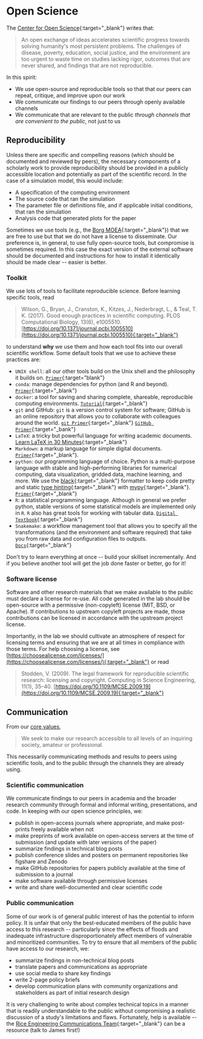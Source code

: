 # Open Science

The [Center for Open Science](https://www.cos.io/){:target="_blank"} writes that:

> An open exchange of ideas accelerates scientific progress towards solving humanity's most persistent problems. The challenges of disease, poverty, education, social justice, and the environment are too urgent to waste time on studies lacking rigor, outcomes that are never shared, and findings that are not reproducible.

In this spirit:

* We use open-source and reproducible tools so that that our peers can repeat, critique, and improve upon our work
* We communicate our findings to our peers through openly available channels
* We communicate that are relevant to the public _through channels that are convenient to the public_, not just to us

## Reproducibility

Unless there are specific and compelling reasons (which should be documented and reviewed by peers), the necessary components of a scholarly work to provide reproducibility should be provided in a publicly accessible location and potentially as part of the scientific record.
In the case of a simulation model, this would include:

* A specification of the computing environment
* The source code that ran the simulation
* The parameter file or definitions file, and if applicable initial conditions, that ran the simulation
* Analysis code that generated plots for the paper

Sometimes we use tools (e.g., the [Borg MOEA](http://borgmoea.org/){:target="_blank"}) that we are free to use but that we do not have a license to disseminate.
Our preference is, in general, to use fully open-source tools, but compromise is sometimes required.
In this case the exact version of the external software should be documented and instructions for how to install it identically should be made clear -- easier is better.

### Toolkit

We use lots of tools to facilitate reproducible science.
Before learning specific tools, read

> Wilson, G., Bryan, J., Cranston, K., Kitzes, J., Nederbragt, L., & Teal, T. K. (2017). Good enough practices in scientific computing. PLOS Computational Biology, 13(6), e1005510. [https://doi.org/10.1371/journal.pcbi.1005510](https://doi.org/10.1371/journal.pcbi.1005510){:target="_blank"}

to understand **why** we use them and how each tool fits into our overall scientific workflow.
Some default tools that  we use to achieve these practices are:

* `UNIX shell`: all our other tools build on the Unix shell and the philosophy it builds on. [`Primer`](http://swcarpentry.github.io/shell-novice/){:target="blank"}
* `conda`: manage dependencies for python (and R and beyond). [`Primer`](https://earth-env-data-science.github.io/lectures/environment/python_environments.html){:target="_blank"}
* `docker`: a tool for saving and sharing complete, shareable, reproducible computing environments. [`Tutorial`](https://docker-curriculum.com/){:target="_blank"}
* `git` and GitHub: `git` is a version control system for software; GitHub is an online repository that allows you to collaborate with colleagues around the world. [`git Primer`](http://swcarpentry.github.io/git-novice/){:target="_blank"} [`GitHub Primer`](https://lab.github.com/githubtraining/introduction-to-github){:target="_bank"}
* `LaTeX`: a tricky but powerful language for writing academic documents. [Learn LaTeX in 30 Minutes](https://www.overleaf.com/learn/latex/Learn_LaTeX_in_30_minutes){:target="_blank"}
* `Markdown`: a markup language for simple digital documents. [`Primer`](https://guides.github.com/features/mastering-markdown/){:target="_blank"}.
* `python`: our programming language of choice. Python is a multi-purpose language with stable and high-performing libraries for numerical computing, data visualization, gridded data, machine learning, and more. We use the [black](https://github.com/psf/black){:target="_blank"} formatter to keep code pretty and static [type hinting](https://sunscrapers.com/blog/python-best-practices-static-typing-in-python-with-mypy/){:target="_blank"} with [mypy](http://mypy-lang.org/){:target="_blank"}. [`Primer`](https://earth-env-data-science.github.io/lectures/core_python/python_fundamentals.html){:target="_blank"}
* `R`: a statistical programming language. Although in general we prefer python, stable versions of some statistical models are implemented only in `R`. `R` also has great tools for working with tabular data. [`Digital Textbook`](https://r4ds.had.co.nz/){:target="_blank"}
* `Snakemake`: a workflow management tool that allows you to specify all the transformations (and the environment and software required) that take you from raw data and configuration files to outputs. [`Docs`](https://snakemake.readthedocs.io/en/stable/){:target="_blank"}

Don't try to learn everything at once -- build your skillset incrementally.
And if you believe another tool will get the job done faster or better, go for it!

### Software license

Software and other research materials that we make available to the public must declare a license for re-use.
All code generated in the lab should be open-source with a permissive (non-copyleft) license (MIT, BSD, or Apache).
If contributions to upstream copyleft projects are made, those contributions can be licensed in accordance with the upstream project license.

Importantly, in the lab we should cultivate an atmosphere of respect for licensing terms and ensuring that we are at all times in compliance with those terms.
For help choosing a license, see [https://choosealicense.com/licenses/](https://choosealicense.com/licenses/){:target="_blank"} or read

> Stodden, V. (2009). The legal framework for reproducible scientific research: licensing and copyright. Computing in Science Engineering, 11(1), 35–40. [https://doi.org/10.1109/MCSE.2009.19](https://doi.org/10.1109/MCSE.2009.19){:target="_blank"}

## Communication

From our [core values](/#core-values),

> We seek to make our research accessible to all levels of an inquiring society, amateur or professional.

This necessarily communicating methods and results to peers using scientific tools, and to the public through the channels they are already using.

### Scientific communication

We communicate findings to our peers in academia and the broader research community through formal and informal writing, presentations, and code.
In keeping with our open science principles, we:

* publish in open-access journals where appropriate, and make post-prints freely available when not
* make preprints of work available on open-access servers at the time of submission (and update with later versions of the paper)
* summarize findings in technical blog posts
* publish conference slides and posters on permanent repositories like figshare and Zenodo
* make GitHub repositories for papers publicly available at the time of submission to a journal
* make software available through permissive licenses
* write and share well-documented and clear scientific code

### Public communication

Some of our work is of general public interest of has the potential to inform policy.
It is unfair that only the best-educated members of the public have access to this research -- particularly since the effects of floods and inadequate infrastructure disproportionately affect members of vulnerable and minoritized communities.
To try to ensure that all members of the public have access to our research, we:

* summarize findings in non-technical blog posts
* translate papers and communications as appropriate
* use social media to share key findings
* write 2-page policy briefs
* develop communication plans with community organizations and stakeholders as part of initial research design

It is very challenging to write about complex technical topics in a manner that is readily understandable to the public without compromising a realistic discussion of a study's limitations and flaws.
Fortunately, help is available -- the [Rice Engineering Communications Team](https://engineering.rice.edu/communications){:target="_blank"} can be a resource (talk to James first!)
